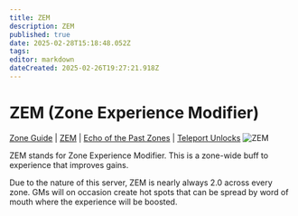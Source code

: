 ```yaml
---
title: ZEM
description: ZEM
published: true
date: 2025-02-28T15:18:48.052Z
tags: 
editor: markdown
dateCreated: 2025-02-26T19:27:21.918Z
---
```


# ZEM (Zone Experience Modifier)
[Zone Guide](/exploration-and-combat/zone-guide/_indexen) | [ZEM](/exploration-and-combat/zem) | [Echo of the Past Zones](/exploration-and-combat/echo-of-the-past) | [Teleport Unlocks](/exploration-and-combat/teleport)
![ZEM](/images/zem-banner.png)

ZEM stands for Zone Experience Modifier. This is a zone-wide buff to experience that improves gains.

Due to the nature of this server, ZEM is nearly always 2.0 across every zone. GMs will on occasion create hot spots that can be spread by word of mouth where the experience will be boosted.